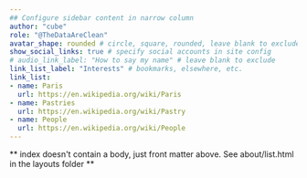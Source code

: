 ```yaml
---
## Configure sidebar content in narrow column
author: "cube"
role: "@TheDataAreClean"
avatar_shape: rounded # circle, square, rounded, leave blank to exclude
show_social_links: true # specify social accounts in site config
# audio_link_label: "How to say my name" # leave blank to exclude
link_list_label: "Interests" # bookmarks, elsewhere, etc.
link_list:
- name: Paris
  url: https://en.wikipedia.org/wiki/Paris
- name: Pastries
  url: https://en.wikipedia.org/wiki/Pastry
- name: People
  url: https://en.wikipedia.org/wiki/People
---
```


** index doesn't contain a body, just front matter above.
See about/list.html in the layouts folder **